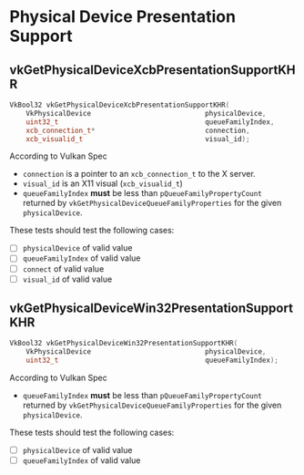 # Physical Device Presentation Support

## vkGetPhysicalDeviceXcbPresentationSupportKHR
```c++
VkBool32 vkGetPhysicalDeviceXcbPresentationSupportKHR(
    VkPhysicalDevice                            physicalDevice,
    uint32_t                                    queueFamilyIndex,
    xcb_connection_t*                           connection,
    xcb_visualid_t                              visual_id);
```

According to Vulkan Spec
- `connection` is a pointer to an `xcb_connection_t` to the X server.
- `visual_id` is an X11 visual (`xcb_visualid_t`)
- `queueFamilyIndex` **must** be less than `pQueueFamilyPropertyCount` returned
  by `vkGetPhysicalDeviceQueueFamilyProperties` for the given `physicalDevice`.

These tests should test the following cases:
- [ ] `physicalDevice` of valid value
- [ ] `queueFamilyIndex` of valid value
- [ ] `connect` of valid value
- [ ] `visual_id` of valid value

## vkGetPhysicalDeviceWin32PresentationSupportKHR
```c++
VkBool32 vkGetPhysicalDeviceWin32PresentationSupportKHR(
    VkPhysicalDevice                            physicalDevice,
    uint32_t                                    queueFamilyIndex);
```

According to Vulkan Spec
- `queueFamilyIndex` **must** be less than `pQueueFamilyPropertyCount` returned
  by `vkGetPhysicalDeviceQueueFamilyProperties` for the given `physicalDevice`.

These tests should test the following cases:
- [ ] `physicalDevice` of valid value
- [ ] `queueFamilyIndex` of valid value
